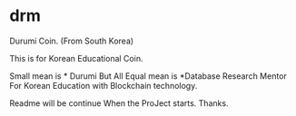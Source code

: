 # drm
Durumi Coin. (From South Korea)

This is for Korean Educational Coin.

Small mean is  * Durumi But All Equal mean is *Database Research Mentor For Korean Education with Blockchain technology.

Readme will be continue When the ProJect starts. Thanks.
